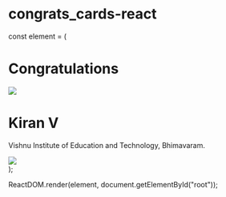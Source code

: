 # congrats_cards-react
const element = (
  <div className="container">
    <div>
      <h1 className="congo">Congratulations</h1>
    </div>
    <div className="personCard">
      <img src="https://assets.ccbp.in/frontend/react-js/congrats-card-profile-img.png" />
      <h1>Kiran V</h1>
      <p>Vishnu Institute of Education and Technology, Bhimavaram.</p>
      <img src="https://assets.ccbp.in/frontend/react-js/congrats-card-watch-img.png" />
    </div>
  </div>
);

ReactDOM.render(element, document.getElementById("root"));
